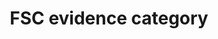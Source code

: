 ---
title: 'FSC evidence category'
field: 'fsc.evidenceCategory'
slug: 'fsc-fsc-evidence-category'
comment: 'select from control list'
required: False
vocabulary: 'vocabulary.txt'
module: 'Impact'
cluster: 'Fsc'
policy: 'Controlled value. Single select from control list.'
layout: 'fsc'
---